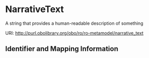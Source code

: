 # NarrativeText

A string that provides a human-readable description of something

URI: http://purl.obolibrary.org/obo/ro/ro-metamodel/narrative_text







## Identifier and Mapping Information







